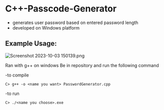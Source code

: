 # C++-Passcode-Generator

- generates user password based on entered password length
- developed on Windows platform

Example Usage:
-
![Screenshot 2023-10-03 150139.png](https://github.com/jyuworking/C-Passcode-Generator/blob/a5edd6ec386f58eb310150d649ebceda82b421ca/Screenshot%202023-10-03%20150139.png)

Ran with g++ on windows
Be in repository and run the following command

-to compile 
```
C> g++ -o <name you want> PasswordGenerator.cpp
```
-to run
```
C> ./<name you choose>.exe
```
